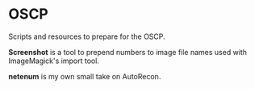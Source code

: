 # OSCP
Scripts and resources to prepare for the OSCP.

<b>Screenshot</b> is a tool to prepend numbers to image file names used with ImageMagick's import tool.

<b>netenum</b> is my own small take on AutoRecon.
